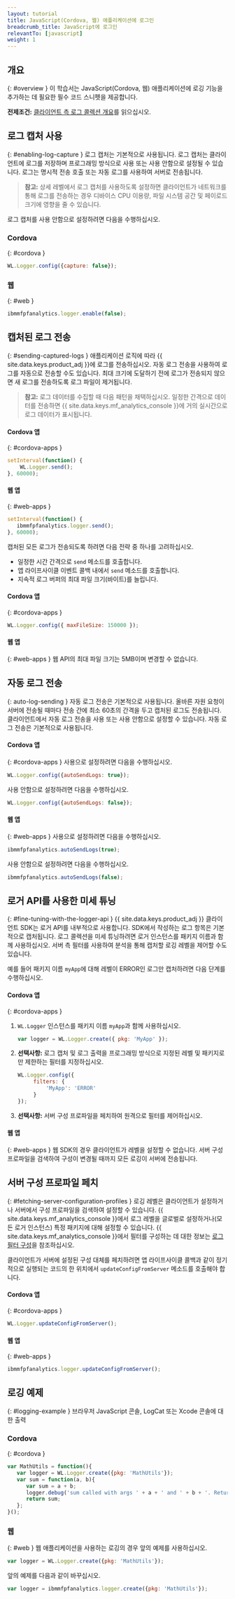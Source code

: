```yaml
---
layout: tutorial
title: JavaScript(Cordova, 웹) 애플리케이션에 로그인
breadcrumb_title: JavaScript에 로그인
relevantTo: [javascript]
weight: 1
---
```

<!-- NLS_CHARSET=UTF-8 -->
## 개요
{: #overview }
이 학습서는 JavaScript(Cordova, 웹) 애플리케이션에 로깅 기능을 추가하는 데 필요한 필수 코드 스니펫을 제공합니다. 

**전제조건:** [클라이언트 측 로그 콜렉션 개요](../)를 읽으십시오. 

## 로그 캡처 사용
{: #enabling-log-capture }
로그 캡처는 기본적으로 사용됩니다. 로그 캡처는 클라이언트에 로그를 저장하며 프로그래밍 방식으로 사용 또는 사용 안함으로 설정될 수 있습니다. 로그는 명시적 전송 호출 또는 자동 로그를 사용하여 서버로 전송됩니다. 

> **참고:** 상세 레벨에서 로그 캡처를 사용하도록 설정하면 클라이언트가 네트워크를 통해 로그를 전송하는 경우 디바이스 CPU 이용량, 파일 시스템 공간 및 페이로드 크기에 영향을 줄 수 있습니다.

로그 캡처를 사용 안함으로 설정하려면 다음을 수행하십시오. 

### Cordova
{: #cordova }
```javascript
WL.Logger.config({capture: false});
```

### 웹
{: #web }
```javascript
ibmmfpfanalytics.logger.enable(false);
```

## 캡처된 로그 전송
{: #sending-captured-logs }
애플리케이션 로직에 따라 {{ site.data.keys.product_adj }}에 로그를 전송하십시오. 자동 로그 전송을 사용하여 로그를 자동으로 전송할 수도 있습니다. 최대 크기에 도달하기 전에 로그가 전송되지 않으면 새 로그를 전송하도록 로그 파일이 제거됩니다. 

> **참고:** 로그 데이터를 수집할 때 다음 패턴을 채택하십시오. 일정한 간격으로 데이터를 전송하면 {{ site.data.keys.mf_analytics_console }}에 거의 실시간으로 로그 데이터가 표시됩니다.

#### Cordova 앱
{: #cordova-apps }

```javascript
setInterval(function() {
    WL.Logger.send();
}, 60000);
```

#### 웹 앱
{: #web-apps }

```javascript
setInterval(function() {
   ibmmfpfanalytics.logger.send();
}, 60000);
```

캡처된 모든 로그가 전송되도록 하려면 다음 전략 중 하나를 고려하십시오. 

* 일정한 시간 간격으로 `send` 메소드를 호출합니다. 
* 앱 라이프사이클 이벤트 콜백 내에서 `send` 메소드를 호출합니다. 
* 지속적 로그 버퍼의 최대 파일 크기(바이트)를 늘립니다. 

#### Cordova 앱
{: #cordova-apps }

```javascript
WL.Logger.config({ maxFileSize: 150000 });
```

#### 웹 앱
{: #web-apps }
웹 API의 최대 파일 크기는 5MB이며 변경할 수 없습니다. 

## 자동 로그 전송
{: auto-log-sending }
자동 로그 전송은 기본적으로 사용됩니다. 올바른 자원 요청이 서버에 전송될 때마다 전송 간에 최소 60초의 간격을 두고 캡처된 로그도 전송됩니다. 클라이언트에서 자동 로그 전송을 사용 또는 사용 안함으로 설정할 수 있습니다. 자동 로그 전송은 기본적으로 사용됩니다. 

#### Cordova 앱
{: #cordova-apps }
사용으로 설정하려면 다음을 수행하십시오. 

```javascript
WL.Logger.config({autoSendLogs: true});
```

사용 안함으로 설정하려면 다음을 수행하십시오. 

```javascript
WL.Logger.config({autoSendLogs: false});
```

#### 웹 앱
{: #web-apps }
사용으로 설정하려면 다음을 수행하십시오. 

```javascript
ibmmfpfanalytics.autoSendLogs(true);
```

사용 안함으로 설정하려면 다음을 수행하십시오. 

```javascript
ibmmfpfanalytics.autoSendLogs(false);
```

## 로거 API를 사용한 미세 튜닝
{: #fine-tuning-with-the-logger-api }
{{ site.data.keys.product_adj }} 클라이언트 SDK는 로거 API를 내부적으로 사용합니다. SDK에서 작성하는 로그 항목은 기본적으로 캡처됩니다. 로그 콜렉션을 미세 튜닝하려면 로거 인스턴스를 패키지 이름과 함께 사용하십시오. 서버 측 필터를 사용하여 분석을 통해 캡처할 로깅 레벨을 제어할 수도 있습니다. 

예를 들어 패키지 이름 `myApp`에 대해 레벨이 ERROR인 로그만 캡처하려면 다음 단계를 수행하십시오. 

#### Cordova 앱
{: #cordova-apps }
1. `WL.Logger` 인스턴스를 패키지 이름 `myApp`과 함께 사용하십시오. 

   ```javascript
   var logger = WL.Logger.create({ pkg: 'MyApp' });
   ```

2. **선택사항:** 로그 캡처 및 로그 출력을 프로그래밍 방식으로 지정된 레벨 및 패키지로만 제한하는 필터를 지정하십시오. 

   ```javascript
   WL.Logger.config({
        filters: {
            'MyApp': 'ERROR'
        }
   });
   ```

3. **선택사항:** 서버 구성 프로파일을 페치하여 원격으로 필터를 제어하십시오. 

#### 웹 앱
{: #web-apps }
웹 SDK의 경우 클라이언트가 레벨을 설정할 수 없습니다. 서버 구성 프로파일을 검색하여 구성이 변경될 때까지 모든 로깅이 서버에 전송됩니다. 

## 서버 구성 프로파일 페치
{: #fetching-server-configuration-profiles }
로깅 레벨은 클라이언트가 설정하거나 서버에서 구성 프로파일을 검색하여 설정할 수 있습니다. {{ site.data.keys.mf_analytics_console }}에서 로그 레벨을 글로벌로 설정하거나(모든 로거 인스턴스) 특정 패키지에 대해 설정할 수 있습니다. {{ site.data.keys.mf_analytics_console }}에서 필터를 구성하는 데 대한 정보는 [로그 필터 구성](../../../analytics/console/log-filters/)을 참조하십시오.

클라이언트가 서버에 설정된 구성 대체를 페치하려면 앱 라이프사이클 콜백과 같이 정기적으로 실행되는 코드의 한 위치에서 `updateConfigFromServer` 메소드를 호출해야 합니다. 

#### Cordova 앱
{: #cordova-apps }

```javascript
WL.Logger.updateConfigFromServer();
```

#### 웹 앱
{: #web-apps }

```javascript
ibmmfpfanalytics.logger.updateConfigFromServer();
```

## 로깅 예제
{: #logging-example }
브라우저 JavaScript 콘솔, LogCat 또는 Xcode 콘솔에 대한 출력

### Cordova
{: #cordova }

```javascript
var MathUtils = function(){
   var logger = WL.Logger.create({pkg: 'MathUtils'});
   var sum = function(a, b){
      var sum = a + b;
      logger.debug('sum called with args ' + a + ' and ' + b + '. Returning ' + sum);
      return sum;
   };
}();
```

### 웹
{: #web }
웹 애플리케이션을 사용하는 로깅의 경우 앞의 예제를 사용하십시오. 

```javascript
var logger = WL.Logger.create({pkg: 'MathUtils'});
```

앞의 예제를 다음과 같이 바꾸십시오. 

```javascript
var logger = ibmmfpfanalytics.logger.create({pkg: 'MathUtils'});
```
